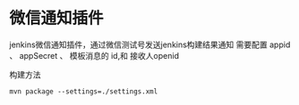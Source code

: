# 微信通知插件 

jenkins微信通知插件，通过微信测试号发送jenkins构建结果通知
需要配置 appid 、 appSecret 、 模板消息的 id,和 接收人openid

构建方法

```mvn package --settings=./settings.xml```


 

 